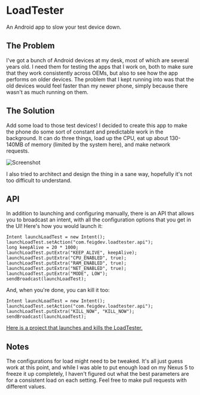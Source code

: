 # LoadTester

An Android app to slow your test device down.

## The Problem

I've got a bunch of Android devices at my desk, most of which are several years old. I need them for testing the apps that I work on, both to make sure that they work consistently across OEMs, but also to see how the app performs on older devices. The problem that I kept running into was that the old devices would feel faster than my newer phone, simply because there wasn't as much running on them. 

## The Solution

Add some load to those test devices! I decided to create this app to make the phone do some sort of constant and predictable work in the background. It can do three things, load up the CPU, eat up about 130-140MB of memory (limited by the system here), and make network requests. 

![Screenshot](https://s3.amazonaws.com/ejf3-public/hosted_files/2013-11-26+16.14.38.png)

I also tried to architect and design the thing in a sane way, hopefully it's not too difficult to understand.

## API

In addition to launching and configuring manually, there is an API that allows you to broadcast an intent, with all the configuration options that you get in the UI! Here's how you would launch it:

    Intent launchLoadTest = new Intent();
    launchLoadTest.setAction("com.feigdev.loadtester.api");
    long keepAlive = 20 * 1000;
    launchLoadTest.putExtra("KEEP_ALIVE", keepAlive);
    launchLoadTest.putExtra("CPU_ENABLED", true);
    launchLoadTest.putExtra("RAM_ENABLED", true);
    launchLoadTest.putExtra("NET_ENABLED", true);
    launchLoadTest.putExtra("MODE", LOW");
    sendBroadcast(launchLoadTest);

And, when you're done, you can kill it too:

    Intent launchLoadTest = new Intent();
    launchLoadTest.setAction("com.feigdev.loadtester.api");
    launchLoadTest.putExtra("KILL_NOW", "KILL_NOW");
    sendBroadcast(launchLoadTest);

[Here is a project that launches and kills the LoadTester.](https://github.com/emil10001/LoadTestLauncher)

## Notes

The configurations for load might need to be tweaked. It's all just guess work at this point, and while I was able to put enough load on my Nexus 5 to freeze it up completely, I haven't figured out what the best parameters are for a consistent load on each setting. Feel free to make pull requests with different values.
